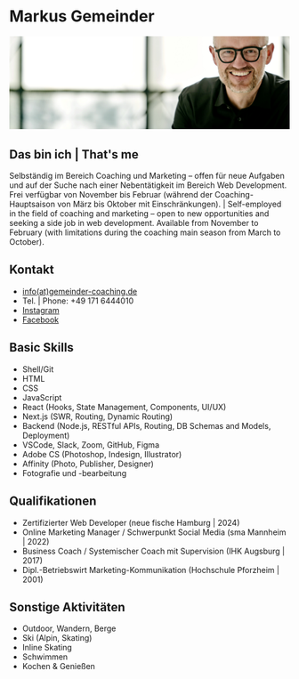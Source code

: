 # Markus Gemeinder

<img src="/images/markusGemeinder_03.24_11_Banner_Website_3-1.jpg">

## Das bin ich | That's me

Selbständig im Bereich Coaching und Marketing – offen für neue Aufgaben und auf der Suche nach einer Nebentätigkeit im Bereich Web Development. Frei verfügbar von November bis Februar (während der Coaching-Hauptsaison von März bis Oktober mit Einschränkungen). | Self-employed in the field of coaching and marketing – open to new opportunities and seeking a side job in web development. Available from November to February (with limitations during the coaching main season from March to October).

## Kontakt

- [info(at)gemeinder-coaching.de](mailto:inf@gemeinder-coaching.de)
- Tel. | Phone: +49 171 6444010
- [Instagram](https://www.instagram.com/gemeindercoaching)
- [Facebook](https://www.facebook.com/gemeindercoaching)

## Basic Skills

- Shell/Git
- HTML
- CSS
- JavaScript
- React (Hooks, State Management, Components, UI/UX)
- Next.js (SWR, Routing, Dynamic Routing)
- Backend (Node.js, RESTful APIs, Routing, DB Schemas and Models, Deployment)
- VSCode, Slack, Zoom, GitHub, Figma
- Adobe CS (Photoshop, Indesign, Illustrator)
- Affinity (Photo, Publisher, Designer)
- Fotografie und -bearbeitung

## Qualifikationen

- Zertifizierter Web Developer (neue fische Hamburg | 2024)
- Online Marketing Manager / Schwerpunkt Social Media (sma Mannheim | 2022)
- Business Coach / Systemischer Coach mit Supervision (IHK Augsburg | 2017)
- Dipl.-Betriebswirt Marketing-Kommunikation (Hochschule Pforzheim | 2001)

## Sonstige Aktivitäten

- Outdoor, Wandern, Berge
- Ski (Alpin, Skating)
- Inline Skating
- Schwimmen
- Kochen & Genießen
